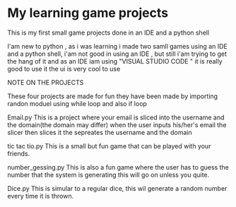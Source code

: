 # My learning game projects


This is my first small game projects done in an IDE and a python shell 

I'am new to python , as i was learning i made two samll games using an IDE and a python shell,
i'am not good in using an IDE , but still i'am trying to get the hang of it 
and as an IDE iam using "VISUAL STUDIO CODE " it is really good to use it the ui is very cool to use 

NOTE ON THE PROJECTS

These four projects are made for fun
they have been made by importing randon moduel
using while loop and also if loop 

Email.py 
This is a project where your email is sliced into the username and the domain(the domain may differ)
when the user inputs his/her's email the slicer then slices it the sepreates the username and the domain

tic tac tio.py
This is a small but fun game that can be played with your friends.

number_gessing.py
This is also a fun game where the user has to guess the number that the system is generating this will go on 
unless you quite.

Dice.py
This is simular to a regular dice, this wil generate a random number every time it is thrown.

